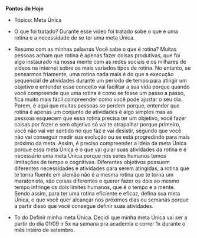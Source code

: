 **Pontos de Hoje**

- Tópico: 
	 Meta Única 

- O que foi tratado?
	 Durante esse vídeo foi tratado sobe o que é uma rotina e a necessidade de se ter uma meta Única.

- Resumo com as minhas palavras
	 Você sabe o que é rotina? Muitas pessoas acham que rotina é apenas fazer coisas produtivas, que foi algo instaurado na nossa mente com as redes sociais e os milhares de vídeos na internet sobre os mais variados tipos de rotina. No entanto, se pensarmos friamente, uma rotina nada mais é do que a execução sequencial de atividades durante um período de tempo para atingir um objetivo e entender esse conceito vai facilitar a sua vida porque quando você compreende que uma rotina é como se fosse um passo a passo, fica muito mais fácil compreender como você pode ajustar o seu dia. Porem, é aqui que muitas pessoas se perdem porque, entender que rotina é apenas um conjunto de atividades é algo simples mas as pessoas esquecem que essa rotina precisa ter um objetivo, você fazer coisas por fazer e sem objetivo só vai te atrapalhar porque primeiro, você não vai ver sentido no que faz e vai desistir, segundo que você não vai conseguir medir sua evolução ou se está progredindo para mais próximo da meta. Assim, é preciso compreender a ideia da meta Única porque essa meta Única é o que vai guiar suas atividades da rotina e é necessário uma meta Única porque nós seres humanos temos limitações de tempo e cognitivas. Diferentes objetivos possuem diferentes necessidades e atividades para serem atingidas, a rotina que te torna fluente em alemão não é a mesma rotina que te torna um maratonista, são coisas diferentes e querer fazer os dois ao mesmo tempo infringe os dois limites humanos, que é o tempo e a mente. Sendo assim, para ter uma rotina eficiente e eficaz, defina sua meta Única, o que você quer alcançar nos próximos dias ou semanas porque a partir disso que você consegue definir suas atividades.
- To do 
	 Definir minha meta Única. Decidi que minha meta Única vai ser a partir do dia 01/09 ir 5x na semana pra academia e correr 1x durante o mês inteiro de setembro.